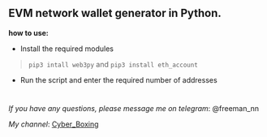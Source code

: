 
## EVM network wallet generator in Python.

**how to use:**


 - Install the required modules

> `pip3 intall web3py` and  `pip3 install eth_account`

 - Run the script and enter the required number of addresses
# 

*If you have any questions, please message me on telegram*: @freeman_nn 

*My channel*: [Cyber_Boxing](t.me/Cyber_Boxing)
